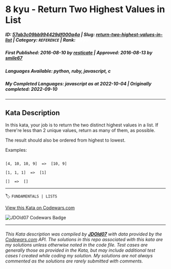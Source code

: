 # 8 kyu - Return Two Highest Values in List

##### **ID**: [57ab3c09bb994429df000a4a](https://www.codewars.com/kata/57ab3c09bb994429df000a4a) | **Slug**: [return-two-highest-values-in-list](https://www.codewars.com/kata/57ab3c09bb994429df000a4a) | **Category**: `REFERENCE` | **Rank**: <span style="color:white">8 kyu</span>

##### **First Published**: 2016-08-10 ***by*** [resticate](https://www.codewars.com/users/resticate) | **Approved**: 2016-08-13 ***by*** [smile67](https://www.codewars.com/users/smile67)

##### **Languages Available**: python, ruby, javascript, c

##### **My Completed Languages**: javascript ***as at*** 2022-10-04 | **Originally completed**: 2022-09-10

---

## Kata Description


In this kata, your job is to return the two distinct highest values in a list. If there're less than 2 unique values, return as many of them, as possible.



The result should also be ordered from highest to lowest.



Examples:



```

[4, 10, 10, 9]  =>  [10, 9]

[1, 1, 1]  =>  [1]

[]  =>  []

```

---


🏷 `FUNDAMENTALS | LISTS`


[View this Kata on Codewars.com](https://www.codewars.com/kata/57ab3c09bb994429df000a4a)

![](https://www.codewars.com/users/jdold07/badges/large "JDOld07 Codewars Badge")

---

###### *This Kata description was compiled by [**JDOld07**](https://tpstech.dev) with data provided by the [Codewars.com](https://www.codewars.com) API.  The solutions in this repo associated with this kata are my solutions unless otherwise noted in the code file.  Test cases are generally those as provided in the Kata, but may include additional test cases I created while coding my solution.  My solutions are not always commented as the solutions are rarely submitted with comments.*
